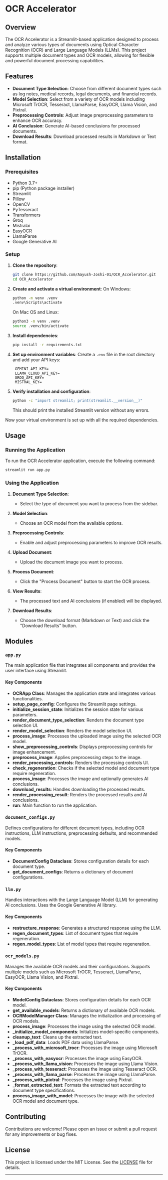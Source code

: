 # OCR Accelerator

## Overview

The OCR Accelerator is a Streamlit-based application designed to process and analyze various types of documents using Optical Character Recognition (OCR) and Large Language Models (LLMs). This project supports multiple document types and OCR models, allowing for flexible and powerful document processing capabilities.

## Features

- **Document Type Selection**: Choose from different document types such as log notes, medical records, legal documents, and financial records.
- **Model Selection**: Select from a variety of OCR models including Microsoft TrOCR, Tesseract, LlamaParse, EasyOCR, Llama Vision, and Pixtral.
- **Preprocessing Controls**: Adjust image preprocessing parameters to enhance OCR accuracy.
- **AI Conclusion**: Generate AI-based conclusions for processed documents.
- **Download Results**: Download processed results in Markdown or Text format.

## Installation

### Prerequisites

- Python 3.7+
- pip (Python package installer)
- Streamlit
- Pillow
- OpenCV
- PyTesseract
- Transformers
- Groq
- Mistralai
- EasyOCR
- LlamaParse
- Google Generative AI

### Setup

1. **Clone the repository**:
   ```bash
   git clone https://github.com/Aayush-Joshi-01/OCR_Accelerator.git
   cd OCR_Accelerator
   ```

2. **Create and activate a virtual environment**:
    On Windows:

    ```bash
    python -m venv .venv
    .venv\Scripts\activate
    ```

    On Mac OS and Linux:
    ```bash
    python3 -m venv .venv
    source .venv/bin/activate
    ```

3. **Install dependencies**:
   ```bash
   pip install -r requirements.txt  
   ```

4. **Set up environment variables**:
   Create a `.env` file in the root directory and add your API keys:
   ```env
    GEMINI_API_KEY=
    LLAMA_CLOUD_API_KEY=
    GROQ_API_KEY=
    MISTRAL_KEY=
   ```
5. **Verify installation and configuration**:
    ```bash
    python -c "import streamlit; print(streamlit.__version__)"
    ```
    This should print the installed Streamlit version without any errors.

Now your virtual environment is set up with all the required dependencies.

## Usage

### Running the Application

To run the OCR Accelerator application, execute the following command:
```bash
streamlit run app.py
```

### Using the Application

1. **Document Type Selection**:
   - Select the type of document you want to process from the sidebar.

2. **Model Selection**:
   - Choose an OCR model from the available options.

3. **Preprocessing Controls**:
   - Enable and adjust preprocessing parameters to improve OCR results.

4. **Upload Document**:
   - Upload the document image you want to process.

5. **Process Document**:
   - Click the "Process Document" button to start the OCR process.

6. **View Results**:
   - The processed text and AI conclusions (if enabled) will be displayed.

7. **Download Results**:
   - Choose the download format (Markdown or Text) and click the "Download Results" button.

## Modules

### `app.py`

The main application file that integrates all components and provides the user interface using Streamlit.

#### Key Components

- **OCRApp Class**: Manages the application state and integrates various functionalities.
- **setup_page_config**: Configures the Streamlit page settings.
- **initialize_session_state**: Initializes the session state for various parameters.
- **render_document_type_selection**: Renders the document type selection UI.
- **render_model_selection**: Renders the model selection UI.
- **process_image**: Processes the uploaded image using the selected OCR model.
- **show_preprocessing_controls**: Displays preprocessing controls for image enhancement.
- **preprocess_image**: Applies preprocessing steps to the image.
- **render_processing_controls**: Renders the processing controls UI.
- **check_regeneration**: Checks if the selected model and document type require regeneration.
- **process_image**: Processes the image and optionally generates AI conclusions.
- **download_results**: Handles downloading the processed results.
- **render_processing_result**: Renders the processed results and AI conclusions.
- **run**: Main function to run the application.

### `document_configs.py`

Defines configurations for different document types, including OCR instructions, LLM instructions, preprocessing defaults, and recommended models.

#### Key Components

- **DocumentConfig Dataclass**: Stores configuration details for each document type.
- **get_document_configs**: Returns a dictionary of document configurations.

### `llm.py`

Handles interactions with the Large Language Model (LLM) for generating AI conclusions. Uses the Google Generative AI library.

#### Key Components

- **restructure_response**: Generates a structured response using the LLM.
- **regen_document_types**: List of document types that require regeneration.
- **regen_model_types**: List of model types that require regeneration.

### `ocr_models.py`

Manages the available OCR models and their configurations. Supports multiple models such as Microsoft TrOCR, Tesseract, LlamaParse, EasyOCR, Llama Vision, and Pixtral.

#### Key Components

- **ModelConfig Dataclass**: Stores configuration details for each OCR model.
- **get_available_models**: Returns a dictionary of available OCR models.
- **OCRModelManager Class**: Manages the initialization and processing of OCR models.
- **process_image**: Processes the image using the selected OCR model.
- **_initialize_model_components**: Initializes model-specific components.
- **cleanup_text**: Cleans up the extracted text.
- **_load_pdf_data**: Loads PDF data using LlamaParse.
- **_process_with_microsoft_trocr**: Processes the image using Microsoft TrOCR.
- **_process_with_easyocr**: Processes the image using EasyOCR.
- **_process_with_llama_vision**: Processes the image using Llama Vision.
- **_process_with_tesseract**: Processes the image using Tesseract OCR.
- **_process_with_llama_parse**: Processes the image using LlamaParse.
- **_process_with_pixtral**: Processes the image using Pixtral.
- **_format_extracted_text**: Formats the extracted text according to document type specifications.
- **process_image_with_model**: Processes the image with the selected OCR model and document type.

## Contributing

Contributions are welcome! Please open an issue or submit a pull request for any improvements or bug fixes.

## License

This project is licensed under the MIT License. See the [LICENSE](LICENSE) file for details.

---
